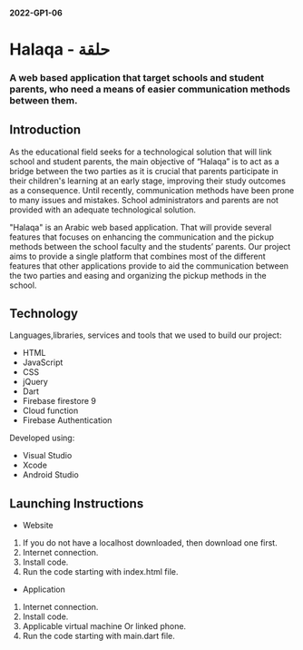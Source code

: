 #### 2022-GP1-06
# Halaqa - حلقة
### A web based application that target schools and student parents, who need a means of easier communication methods between them.


## Introduction

  As the educational field seeks for a technological solution that will link school and student parents, the main objective of “Halaqa” is to act as a bridge between the two parties as it is crucial that parents participate in their children's learning at an early stage, improving their study outcomes as a consequence. Until recently, communication methods have been prone to many issues and mistakes. School administrators and parents are not provided with an adequate technological solution. 

  "Halaqa" is an Arabic web based application. That will provide several features that focuses on enhancing the communication and the pickup methods between the school faculty and the students’ parents. Our project aims to provide a single platform that combines most of the different features that other applications provide to aid the communication between the two parties and easing and organizing the pickup methods in the school.



## Technology

Languages,libraries, services and tools  that we used to build our project:
* HTML
* JavaScript
* CSS
* jQuery
* Dart
* Firebase firestore 9
* Cloud function
* Firebase Authentication
 
Developed using:
* Visual Studio
* Xcode
* Android Studio


## Launching Instructions

* Website

 1. If you do not have a localhost downloaded, then download one first.
 2. Internet connection.
 3. Install code.
 4. Run the code starting with index.html file.

* Application

 1. Internet connection.
 2. Install code.
 3. Applicable virtual machine Or linked phone.
 4. Run the code starting with main.dart file.


